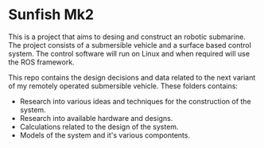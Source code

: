 Sunfish Mk2
=======

This is a project that aims to desing and construct an robotic submarine. The project consists of a submersible vehicle and a
surface based control system. The control software will run on Linux and when required will use the ROS framework.

This repo contains the design decisions and data related to the next variant of my remotely operated submersible vehicle.
These folders contains:
* Research into various ideas and techniques for the construction of the system. 
* Research into available hardware and designs. 
* Calculations related to the design of the system.
* Models of the system and it's various compontents.

